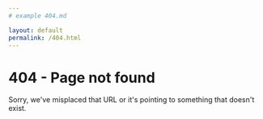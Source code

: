```yaml
---
# example 404.md

layout: default
permalink: /404.html
---
```


# 404 - Page not found

Sorry, we've misplaced that URL or it's pointing to something that doesn't exist.
